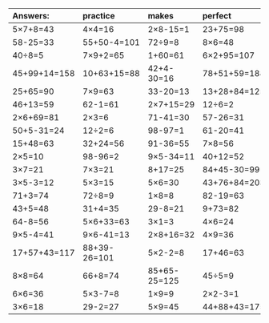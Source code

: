 | Answers: | practice | makes | perfect | ! |
| :--- | :--- | :--- | :--- | :--- |
| 5×7+8=43 | 4×4=16 | 2×8-15=1 | 23+75=98 | 6×5=30 | 
| 58-25=33 | 55+50-4=101 | 72÷9=8 | 8×6=48 | 4×7-13=15 | 
| 40÷8=5 | 7×9+2=65 | 1+60=61 | 6×2+95=107 | 7×5=35 | 
| 45+99+14=158 | 10+63+15=88 | 42+4-30=16 | 78+51+59=188 | 6÷3=2 | 
| 25+65=90 | 7×9=63 | 33-20=13 | 13+28+84=125 | 82-10=72 | 
| 46+13=59 | 62-1=61 | 2×7+15=29 | 12÷6=2 | 3×5=15 | 
| 2×6+69=81 | 2×3=6 | 71-41=30 | 57-26=31 | 2×4=8 | 
| 50+5-31=24 | 12÷2=6 | 98-97=1 | 61-20=41 | 6×9-20=34 | 
| 15+48=63 | 32+24=56 | 91-36=55 | 7×8=56 | 6×2-8=4 | 
| 2×5=10 | 98-96=2 | 9×5-34=11 | 40+12=52 | 7+66=73 | 
| 3×7=21 | 7×3=21 | 8+17=25 | 84+45-30=99 | 59+40=99 | 
| 3×5-3=12 | 5×3=15 | 5×6=30 | 43+76+84=203 | 88-21=67 | 
| 71+3=74 | 72÷8=9 | 1×8=8 | 82-19=63 | 8×9=72 | 
| 43+5=48 | 31+4=35 | 29-8=21 | 9+73=82 | 7×2=14 | 
| 64-8=56 | 5×6+33=63 | 3×1=3 | 4×6=24 | 77+15+40=132 | 
| 9×5-4=41 | 9×6-41=13 | 2×8+16=32 | 4×9=36 | 62-43=19 | 
| 17+57+43=117 | 88+39-26=101 | 5×2-2=8 | 17+46=63 | 63÷7=9 | 
| 8×8=64 | 66+8=74 | 85+65-25=125 | 45÷5=9 | 52+21-8=65 | 
| 6×6=36 | 5×3-7=8 | 1×9=9 | 2×2-3=1 | 1×3=3 | 
| 3×6=18 | 29-2=27 | 5×9=45 | 44+88+43=175 | 1×4=4 | 
